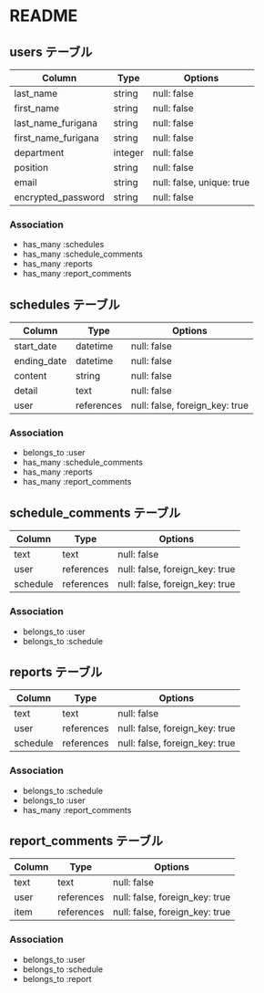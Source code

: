 # README

## users テーブル

| Column               | Type    | Options                   |
| -------------------- | ------- | ------------------------- |
| last_name            | string  | null: false               |
| first_name           | string  | null: false               |
| last_name_furigana   | string  | null: false               |
| first_name_furigana  | string  | null: false               |
| department           | integer | null: false               |
| position             | string  | null: false               |
| email                | string  | null: false, unique: true |
| encrypted_password   | string  | null: false               | 



### Association

- has_many :schedules
- has_many :schedule_comments
- has_many :reports
- has_many :report_comments

## schedules テーブル

| Column      | Type       | Options                        |
| ------------| -----------| -------------------------------|
| start_date  | datetime   | null: false                    |#開始
| ending_date | datetime   | null: false                    |#終了
| content     | string     | null: false                    |#内容
| detail      | text       | null: false                    |#詳細
| user        | references | null: false, foreign_key: true |

### Association

- belongs_to :user
- has_many :schedule_comments
- has_many :reports
- has_many :report_comments

## schedule_comments テーブル

| Column      | Type       | Options                        |
| ------------| ---------- | ------------------------------ | 
| text        | text       | null: false                    |
| user        | references | null: false, foreign_key: true |
| schedule    | references | null: false, foreign_key: true |

### Association

- belongs_to :user
- belongs_to :schedule

## reports テーブル

| Column      | Type       | Options                        |
| ------------| ---------- | ------------------------------ | 
| text        | text       | null: false                    |
| user        | references | null: false, foreign_key: true |
| schedule    | references | null: false, foreign_key: true |

### Association

- belongs_to :schedule
- belongs_to :user
- has_many :report_comments

## report_comments テーブル

| Column        | Type       | Options                        |
| --------------| ---------- | ------------------------------ | 
| text          | text       | null: false                    |
| user          | references | null: false, foreign_key: true |
| item          | references | null: false, foreign_key: true |

### Association

- belongs_to :user
- belongs_to :schedule
- belongs_to :report

